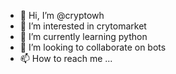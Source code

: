 - 👋 Hi, I’m @cryptowh
- 👀 I’m interested in crytomarket
- 🌱 I’m currently learning python
- 💞️ I’m looking to collaborate on bots
- 📫 How to reach me ...

<!---
cryptowh/cryptowh is a ✨ special ✨ repository because its `README.md` (this file) appears on your GitHub profile.
You can click the Preview link to take a look at your changes.
--->
